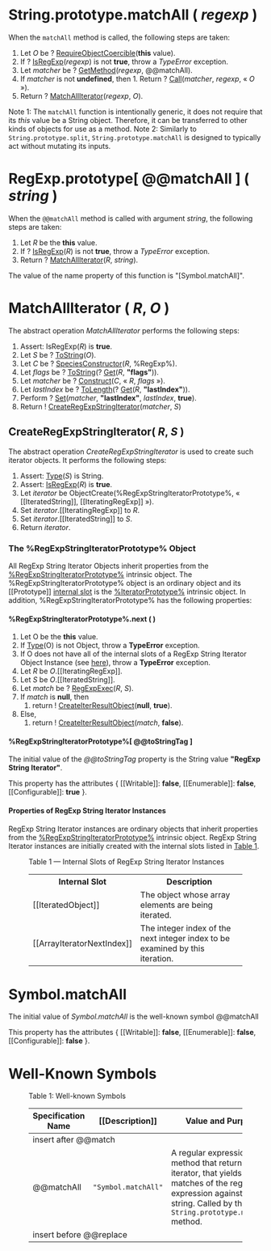 # String.prototype.matchAll ( *regexp* )</h1>

When the `matchAll` method is called, the following steps are taken:
  1. Let *O* be ? [RequireObjectCoercible][require-object-coercible](**this** value).
  1. If ? [IsRegExp](isregexp)(*regexp*) is not **true**, throw a *TypeError* exception.
  1. Let *matcher* be ? [GetMethod](getmethod)(*regexp*, @@matchAll).
  1. If *matcher* is not **undefined**, then
    1. Return ? [Call](call)(*matcher*, *regexp*, &laquo; *O* &raquo;).
  1. Return ? [MatchAllIterator](#matchalliterator)(*regexp*, *O*).

Note 1: The `matchAll` function is intentionally generic, it does not require that its *this* value be a String object. Therefore, it can be transferred to other kinds of objects for use as a method.
Note 2: Similarly to `String.prototype.split`, `String.prototype.matchAll` is designed to typically act without mutating its inputs.

# RegExp.prototype[ @@matchAll ] ( *string* )

When the `@@matchAll` method is called with argument *string*, the following steps are taken:
  1. Let *R* be the **this** value.
  1. If ? [IsRegExp](isregexp)(*R*) is not **true**, throw a *TypeError* exception.
  1. Return ? [MatchAllIterator](#matchalliterator)(*R*, *string*).

The value of the name property of this function is "[Symbol.matchAll]".

# MatchAllIterator ( *R*, *O* )

The abstract operation *MatchAllIterator* performs the following steps:
  1. Assert: IsRegExp(*R*) is **true**.
  1. Let *S* be ? [ToString][to-string](*O*).
  1. Let *C* be ? [SpeciesConstructor](species-constructor)(*R*, %RegExp%).
  1. Let *flags* be ? [ToString](tostring)(? [Get](get)(*R*, **"flags"**)).
  1. Let *matcher* be ? [Construct](construct)(*C*, « *R*, *flags* »).
  1. Let *lastIndex* be ? [ToLength](tolength)(? [Get](get)(*R*, **"lastIndex"**)).
  1. Perform ? [Set](set)(*matcher*, **"lastIndex"**, *lastIndex*, **true**).
  1. Return ! [CreateRegExpStringIterator](#createregexpstringiterator-abstract-operation)(*matcher*, *S*)

## CreateRegExpStringIterator( *R*, *S* )

The abstract operation *CreateRegExpStringIterator* is used to create such iterator objects. It performs the following steps:
  1. Assert: [Type][type](*S*) is String.
  1. Assert: [IsRegExp][isregexp](*R*) is **true**.
  1. Let *iterator* be ObjectCreate(<emu-xref href="#%RegExpStringIteratorPrototype%">%RegExpStringIteratorPrototype%</emu-xref>, « [[IteratedString]], [[IteratingRegExp]] »).
  1. Set *iterator*.[[IteratingRegExp]] to *R*.
  1. Set *iterator*.[[IteratedString]] to *S*.
  1. Return *iterator*.

### The %RegExpStringIteratorPrototype% Object

All RegExp String Iterator Objects inherit properties from the [%RegExpStringIteratorPrototype%](#the-regexpstringiteratorprototype-object) intrinsic object. The %RegExpStringIteratorPrototype% object is an ordinary object and its [[Prototype]] [internal slot][internal-slot] is the [%IteratorPrototype%][iterator-prototype] intrinsic object</a>. In addition, %RegExpStringIteratorPrototype% has the following properties:

#### %RegExpStringIteratorPrototype%.next ( )
  1. Let O be the **this** value.
  1. If [Type][type](O) is not Object, throw a **TypeError** exception.
  1. If O does not have all of the internal slots of a RegExp String Iterator Object Instance (see [here](#PropertiesOfRegExpStringIteratorInstances)), throw a **TypeError** exception.
  1. Let _R_ be _O_.[[IteratingRegExp]].
  1. Let _S_ be _O_.[[IteratedString]].
  1. Let _match_ be ? [RegExpExec][regexp-exec](_R_, _S_).
  1. If _match_ is **null**, then
      1. return ! [CreateIterResultObject][create-iter-result-object](**null**, **true**).
  1. Else,
      1. return ! [CreateIterResultObject][create-iter-result-object](_match_, **false**).

#### %RegExpStringIteratorPrototype%[ @@toStringTag ]

The initial value of the _@@toStringTag_ property is the String value **"RegExp String Iterator"**.</p>
This property has the attributes { [[Writable]]: **false**, [[Enumerable]]: **false**, [[Configurable]]: **true** }.</p>

#### Properties of RegExp String Iterator Instances</h1>

RegExp String Iterator instances are ordinary objects that inherit properties from the [%RegExpStringIteratorPrototype%](#%RegExpStringIteratorPrototype%) intrinsic object. RegExp String Iterator instances are initially created with the internal slots listed in <a href="#table-1">Table 1</a>.</p>

<figure>
  <figcaption><span id="table-1">Table 1</span> — Internal Slots of RegExp String Iterator Instances</figcaption>
  <table class="real-table">
    <tbody>
      <tr>
        <th>Internal Slot</th>
        <th>Description</th>
      </tr>
      <tr>
        <td>[[IteratedObject]]</td>
        <td>The object whose array elements are being iterated.</td>
      </tr>
      <tr>
        <td>[[ArrayIteratorNextIndex]]</td>
        <td>The integer index of the next integer index to be examined by this iteration.</td>
      </tr>
    </tbody>
  </table>
</figure>

# Symbol.matchAll

The initial value of *Symbol.matchAll* is the well-known symbol @@matchAll

This property has the attributes { [[Writable]]: **false**, [[Enumerable]]: **false**, [[Configurable]]: **false** }.

# Well-Known Symbols

<figure>
  <figcaption>Table 1: Well-known Symbols</figcaption>
  <table>
    <thead>
      <tr>
        <th>Specification Name</th>
        <th>[[Description]]</th>
        <th>Value and Purpose</th>
      </tr>
    </thead>
    <tbody>
      <tr>
        <td colspan="3">insert after @@match</td>
      </tr>
      <tr>
        <td>@@matchAll</td>
        <td><code>"Symbol.matchAll"</code></td>
        <td>A regular expression method that returns an iterator, that yields matches of the regular expression against a string. Called by the <code>String.prototype.matchAll</code> method.</td>
      </tr>
      <tr>
        <td colspan="3">insert before @@replace</td>
      </tr>
    </tbody>
  </table>
</figure>

[to-string]: https://tc39.github.io/ecma262/#sec-tostring
[regexp-create]: https://tc39.github.io/ecma262/#sec-regexpcreate
[regexp-exec]: https://tc39.github.io/ecma262/#sec-regexpexec
[require-object-coercible]: https://tc39.github.io/ecma262/#sec-requireobjectcoercible
[internal-slot]: https://tc39.github.io/ecma262/#sec-object-internal-methods-and-internal-slots
[type]: https://tc39.github.io/ecma262/#sec-ecmascript-data-types-and-values
[iterator-prototype]: https://tc39.github.io/ecma262/#sec-%iteratorprototype%-object
[create-iter-result-object]: https://tc39.github.io/ecma262/#sec-createiterresultobject
[isregexp]: https://tc39.github.io/ecma262/#sec-isregexp
[object-create]: https://tc39.github.io/ecma262/#sec-objectcreate
[call]: https://tc39.github.io/ecma262/#sec-call
[species-constructor]: https://tc39.github.io/ecma262/#sec-speciesconstructor
[construct]: https://tc39.github.io/ecma262/#sec-construct
[tolength]: https://tc39.github.io/ecma262/#sec-tolength
[set]: https://tc39.github.io/ecma262/#sec-set-o-p-v-throw
